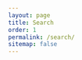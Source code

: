 ```yaml
---
layout: page
title: Search
order: 1
permalink: /search/
sitemap: false
---
```


        
 <div id="home-search" class="home">
     <script>
         (function() {
             var cx = '016737035004370601296:zfzt89otz14';
             var gcse = document.createElement('script');
             gcse.type = 'text/javascript';
             gcse.async = true;
             gcse.src = (document.location.protocol == 'https:' ? 'https:' : 'http:') +
             '//www.google.com/cse/cse.js?cx=' + cx;
             var s = document.getElementsByTagName('script')[0];
             s.parentNode.insertBefore(gcse, s);
         })();
     </script>
     <gcse:search queryParameterName="searchString"></gcse:search>
 </div>
